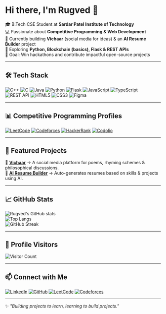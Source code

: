 # Hi there, I'm Rugved 👋  

🎓 B.Tech CSE Student at **Sardar Patel Institute of Technology**  
💻 Passionate about **Competitive Programming & Web Development**  
🚀 Currently building **Vichaar** (social media for ideas) & an **AI Resume Builder** project  
🌱 Exploring **Python, Blockchain (basics), Flask & REST APIs**  
🎯 Goal: Win hackathons and contribute impactful open-source projects  

---

## 🛠️ Tech Stack

![C++](https://img.shields.io/badge/C++-00599C?style=for-the-badge&logo=cplusplus&logoColor=white)
![C](https://img.shields.io/badge/C-00599C?style=for-the-badge&logo=c&logoColor=white)
![Java](https://img.shields.io/badge/Java-007396?style=for-th)
![Python](https://img.shields.io/badge/Python-3776AB?style=for-the-badge&logo=python&logoColor=white)
![Flask](https://img.shields.io/badge/Flask-000000?style=for-the-badge&logo=flask&logoColor=white)
![JavaScript](https://img.shields.io/badge/JavaScript-323330?style=for-the-badge&logo=javascript&logoColor=f7df1e)
![TypeScript](https://img.shields.io/badge/TypeScript-007ACC?style=for-the-badge&logo=typescript&logoColor=white)
![REST API](https://img.shields.io/badge/REST-02569B?style=for-the-badge&logo=postman&logoColor=white)
![HTML5](https://img.shields.io/badge/HTML5-E34F26?style=for-the-badge&logo=html5&logoColor=white)
![CSS3](https://img.shields.io/badge/CSS3-1572B6?style=for-the-badge&logo=css3&logoColor=white)
![Figma](https://img.shields.io/badge/Figma-F24E1E?style=for-the-badge&logo=figma&logoColor=white)

---

## 📊 Competitive Programming Profiles

[![LeetCode](https://img.shields.io/badge/LeetCode-FFA116?style=for-the-badge&logo=leetcode&logoColor=white)](https://leetcode.com/u/Dev-Rugved/)
[![Codeforces](https://img.shields.io/badge/Codeforces-445f9d?style=for-the-badge&logo=codeforces&logoColor=white)](https://codeforces.com/profile/Rugved_dev)
[![HackerRank](https://img.shields.io/badge/HackerRank-2EC866?style=for-the-badge&logo=HackerRank&logoColor=white)](https://www.hackerrank.com/)
[![Codolio](https://img.shields.io/badge/Codolio-0A66C2?style=for-the-badge&logo=github&logoColor=white)](https://codolio.com/profile/Rugved's%20Code)

---

## 🌟 Featured Projects

🔹 **[Vichaar](#)** → A social media platform for poems, rhyming schemes & philosophical discussions.  
🔹 **[AI Resume Builder](#)** → Auto-generates resumes based on skills & projects using AI.  

---

## 📈 GitHub Stats

![Rugved's GitHub stats](https://github-readme-stats.vercel.app/api?username=Rugved-pro&show_icons=true&theme=radical)  
![Top Langs](https://github-readme-stats.vercel.app/api/top-langs/?username=Rugved-pro&layout=compact&theme=radical)  
![GitHub Streak](https://github-readme-streak-stats.herokuapp.com/?user=Rugved-pro&theme=radical&hide_border=false)  

---

## 👀 Profile Visitors

![Visitor Count](https://komarev.com/ghpvc/?username=Rugved-pro&style=for-the-badge&color=blue)  

---

## 📫 Connect with Me  

[![LinkedIn](https://img.shields.io/badge/LinkedIn-0077B5?style=for-the-badge&logo=linkedin&logoColor=white)](https://www.linkedin.com/in/rugved-chavan-870591316/)
[![GitHub](https://img.shields.io/badge/GitHub-000000?style=for-the-badge&logo=github&logoColor=white)](https://github.com/Rugved-pro)
[![LeetCode](https://img.shields.io/badge/LeetCode-FFA116?style=for-the-badge&logo=leetcode&logoColor=white)](https://leetcode.com/u/Dev-Rugved/)
[![Codeforces](https://img.shields.io/badge/Codeforces-445f9d?style=for-the-badge&logo=codeforces&logoColor=white)](https://codeforces.com/profile/Rugved_dev)

---

✨ *"Building projects to learn, learning to build projects."*  
